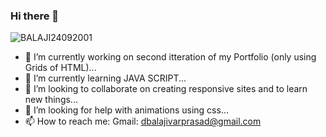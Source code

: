 ### Hi there 👋

<!--
**BALAJI24092001/BALAJI24092001** is a ✨ _special_ ✨ repository because its `README.md` (this file) appears on your GitHub profile.-

Here are some ideas to get you started:  -->

<p align="left"> <img src="https://komarev.com/ghpvc/?username=BALAJI24092001&color=yellow&style=flat-square&label=PROFILE+VIEWS" alt="BALAJI24092001" /> </p>


- 🔭 I’m currently working on second itteration of my Portfolio (only using Grids of HTML)...
- 🌱 I’m currently learning JAVA SCRIPT...
- 👯 I’m looking to collaborate on creating responsive sites and to learn new things...
- 🤔 I’m looking for help with animations using css...
- 📫 How to reach me: Gmail: dbalajivarprasad@gmail.com


